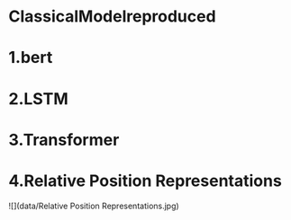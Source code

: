# ClassicalModelreproduced

# 1.bert
# 2.LSTM
# 3.Transformer
# 4.Relative Position Representations
![](data/Relative Position Representations.jpg)
